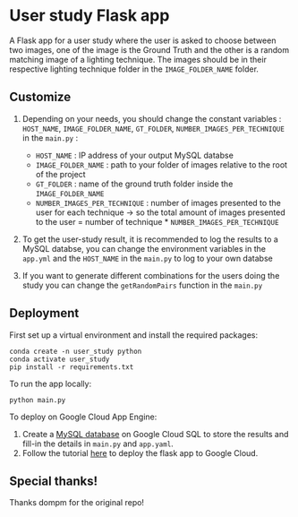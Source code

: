 # User study Flask app

A Flask app for a user study where the user is asked to choose between two images, one of the image is the Ground Truth and the other is a random matching image of a lighting technique. 
The images should be in their respective lighting technique folder in the `IMAGE_FOLDER_NAME` folder.

## Customize
1. Depending on your needs, you should change the constant variables : `HOST_NAME`,   `IMAGE_FOLDER_NAME`, `GT_FOLDER`, `NUMBER_IMAGES_PER_TECHNIQUE` in the `main.py` :
   - `HOST_NAME` : IP address of your output MySQL databse
   - `IMAGE_FOLDER_NAME` : path to your folder of images relative to the root of the project
   - `GT_FOLDER` : name of the ground truth folder inside the `IMAGE_FOLDER_NAME`
   - `NUMBER_IMAGES_PER_TECHNIQUE` : number of images presented to the user for each technique -> so the total amount of images presented to the user = number of technique * `NUMBER_IMAGES_PER_TECHNIQUE`

3. To get the user-study result, it is recommended to log the results to a MySQL databse, you can change the environment variables in the `app.yml` and the `HOST_NAME` in the `main.py` to log to your own databse
4. If you want to generate different combinations for the users doing the study you can change the `getRandomPairs` function in the `main.py`

## Deployment
First set up a virtual environment and install the required packages:
```
conda create -n user_study python
conda activate user_study
pip install -r requirements.txt
```

To run the app locally: 
```
python main.py
```

To deploy on Google Cloud App Engine:

1. Create a [MySQL database](https://cloud.google.com/sql/docs/mysql/create-instance) on Google Cloud SQL to store the results and fill-in the details in `main.py` and `app.yaml`.
2. Follow the tutorial [here](https://cloud.google.com/run/docs/quickstarts/build-and-deploy/deploy-python-service) to deploy the flask app to Google Cloud.

## Special thanks!
Thanks dompm for the original repo!
